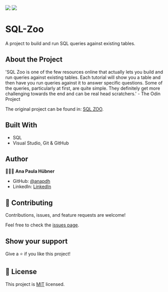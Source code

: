![](https://img.shields.io/badge/Microverse-blueviolet) ![](https://img.shields.io/badge/SQL-yellow)

# SQL-Zoo
A project to build and run SQL queries against existing tables.

## About the Project

'SQL Zoo is one of the few resources online that actually lets you build and run queries against existing tables. Each tutorial will show you a table and then have you run queries against it to answer specific questions. Some of the queries, particularly at first, are quite simple. They definitely get more challenging towards the end and can be real head scratchers.' - The Odin Project

The original project can be found in: [SQL ZOO](https://sqlzoo.net/wiki/SQL_Tutorial).


## Built With

- SQL
- Visual Studio, Git & GitHub


## Author

👩🏼‍💻 **Ana Paula Hübner**

- GitHub: [@anapdh](https://github.com/anapdh)
- LinkedIn: [LinkedIn](https://www.linkedin.com/in/ana-paula-hübner-7a9484181)


## 🤝 Contributing

Contributions, issues, and feature requests are welcome!

Feel free to check the [issues page](https://github.com/anapdh/SQL-Zoo/issues).


## Show your support

Give a ⭐️ if you like this project!


## 📝 License

This project is [MIT](license.md/) licensed.